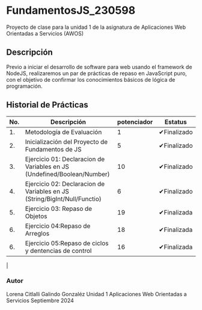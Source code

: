 # FundamentosJS_230598
Proyecto de clase para la unidad 1 de la asignatura de Aplicaciones Web Orientadas  a Servicios (AWOS)
## Descripción

Previo a iniciar el desarrollo de software para web usando el framework de NodeJS, realizaremos un par de prácticas de repaso en JavaScript puro, con el objetivo de confirmar los conocimientos básicos de lógica de programación.

## Historial de Prácticas


|No.|Descripción|potenciador|Estatus
|--|--|--|--|
|1.|Metodología de Evaluación|1|✔Finalizado|
|2.|Inicialización del Proyecto de Fundamentos de JS|5|✔Finalizado|
|3.|Ejercicio 01: Declaracion de Variables en JS (Undefined/Boolean/Number)|10|✔Finalizado|
|4.|Ejercicio 02: Declaracion de Variables en JS (String/BigInt/Null/Functio)|6|✔Finalizado|
|5.|Ejercicio 03: Repaso de Objetos|19|✔Finalizada|
|6.|Ejercicio 04:Repaso de Arreglos|18|✔Finalizada|
|6.|Ejercicio 05:Repaso de ciclos y dentencias de control|16|✔Finalizada|

|


### Autor
Lorena Citlalli Galindo Gonzaléz
Unidad 1
Aplicaciones Web Orientadas a Servicios
Septiembre 2024


